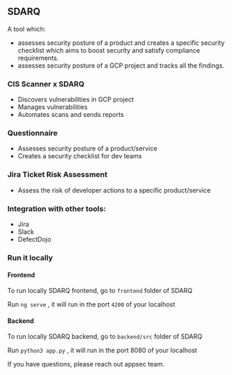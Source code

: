 ## SDARQ

A tool which:
- assesses security posture of a product and creates a specific security checklist which aims to boost security and satisfy compliance requirements.  
- assesses security posture of a GCP project and tracks all the findings. 

### CIS Scanner x SDARQ
- Discovers vulnerabilities in GCP project
- Manages vulnerabilities
- Automates scans and sends reports

### Questionnaire
- Assesses security posture of a product/service
- Creates a security checklist for dev teams

### Jira Ticket Risk Assessment
- Assess the risk of developer actions to a specific product/service

### Integration with other tools:
- Jira
- Slack
- DefectDojo


### Run it locally

#### Frontend
To run locally SDARQ frontend, go to `frontend` folder of SDARQ

Run `ng serve` , it will run in the port `4200` of your localhost


#### Backend 
To run locally SDARQ backend, go to `backend/src` folder of SDARQ

Run `python3 app.py` , it will run in the port 8080 of your localhost


If you have questions, please reach out appsec team. 
